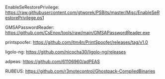 EnableSeRestorePrivilege:  https://raw.githubusercontent.com/gtworek/PSBits/master/Misc/EnableSeRestorePrivilege.ps1

GMSAPasswordReader:  https://github.com/CsEnox/tools/raw/main/GMSAPasswordReader.exe

printspoofer: https://github.com/itm4n/PrintSpoofer/releases/tag/v1.0 

ligolo-ng: https://github.com/nicocha30/ligolo-ng/releases 

adpeas: https://github.com/61106960/adPEAS 

RUBEUS: https://github.com/r3motecontrol/Ghostpack-CompiledBinaries 
